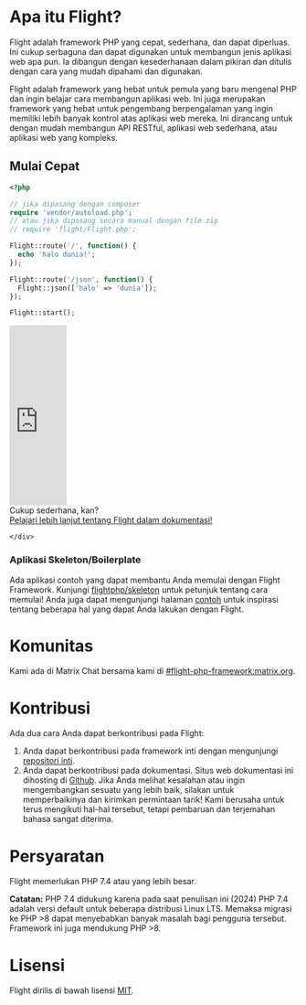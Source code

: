 # Apa itu Flight?

Flight adalah framework PHP yang cepat, sederhana, dan dapat diperluas. Ini cukup serbaguna dan dapat digunakan untuk membangun jenis aplikasi web apa pun. Ia dibangun dengan kesederhanaan dalam pikiran dan ditulis dengan cara yang mudah dipahami dan digunakan.

Flight adalah framework yang hebat untuk pemula yang baru mengenal PHP dan ingin belajar cara membangun aplikasi web. Ini juga merupakan framework yang hebat untuk pengembang berpengalaman yang ingin memiliki lebih banyak kontrol atas aplikasi web mereka. Ini dirancang untuk dengan mudah membangun API RESTful, aplikasi web sederhana, atau aplikasi web yang kompleks.

## Mulai Cepat

```php
<?php

// jika dipasang dengan composer
require 'vendor/autoload.php';
// atau jika dipasang secara manual dengan file zip
// require 'flight/Flight.php';

Flight::route('/', function() {
  echo 'halo dunia!';
});

Flight::route('/json', function() {
  Flight::json(['halo' => 'dunia']);
});

Flight::start();
```

<div class="flight-block-video">
  <div class="row">
    <div class="col-12 col-md-6 position-relative video-wrapper">
      <iframe class="video-bg" width="100vw" height="315" src="https://www.youtube.com/embed/VCztp1QLC2c?si=W3fSWEKmoCIlC7Z5" title="Pemutar video YouTube" frameborder="0" allow="accelerometer; autoplay; clipboard-write; encrypted-media; gyroscope; picture-in-picture; web-share" allowfullscreen></iframe>
    </div>
    <div class="col-12 col-md-6 text-center mt-5 pt-5">
      <span class="fligth-title-video">Cukup sederhana, kan?</span>
      <br>
      <a href="https://docs.flightphp.com/learn">Pelajari lebih lanjut tentang Flight dalam dokumentasi!</a>

    </div>
  </div>
</div>

### Aplikasi Skeleton/Boilerplate

Ada aplikasi contoh yang dapat membantu Anda memulai dengan Flight Framework. Kunjungi [flightphp/skeleton](https://github.com/flightphp/skeleton) untuk petunjuk tentang cara memulai! Anda juga dapat mengunjungi halaman [contoh](examples) untuk inspirasi tentang beberapa hal yang dapat Anda lakukan dengan Flight.

# Komunitas

Kami ada di Matrix Chat bersama kami di [#flight-php-framework:matrix.org](https://matrix.to/#/#flight-php-framework:matrix.org).

# Kontribusi

Ada dua cara Anda dapat berkontribusi pada Flight:

1. Anda dapat berkontribusi pada framework inti dengan mengunjungi [repositori inti](https://github.com/flightphp/core).
1. Anda dapat berkontribusi pada dokumentasi. Situs web dokumentasi ini dihosting di [Github](https://github.com/flightphp/docs). Jika Anda melihat kesalahan atau ingin mengembangkan sesuatu yang lebih baik, silakan untuk memperbaikinya dan kirimkan permintaan tarik! Kami berusaha untuk terus mengikuti hal-hal tersebut, tetapi pembaruan dan terjemahan bahasa sangat diterima.

# Persyaratan

Flight memerlukan PHP 7.4 atau yang lebih besar.

**Catatan:** PHP 7.4 didukung karena pada saat penulisan ini (2024) PHP 7.4 adalah versi default untuk beberapa distribusi Linux LTS. Memaksa migrasi ke PHP >8 dapat menyebabkan banyak masalah bagi pengguna tersebut. Framework ini juga mendukung PHP >8.

# Lisensi

Flight dirilis di bawah lisensi [MIT](https://github.com/flightphp/core/blob/master/LICENSE).